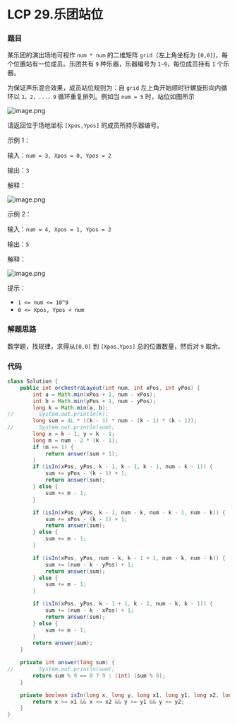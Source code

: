 # LCP 29.乐团站位

### 题目

某乐团的演出场地可视作 `num * num` 的二维矩阵 `grid`（左上角坐标为 `[0,0]`)，每个位置站有一位成员。乐团共有 `9` 种乐器，乐器编号为 `1~9`，每位成员持有 `1` 个乐器。

为保证声乐混合效果，成员站位规则为：自 `grid` 左上角开始顺时针螺旋形向内循环以 `1，2，...，9` 循环重复排列。例如当 `num = 5` 时，站位如图所示

![image.png](https://pic.leetcode-cn.com/1616125411-WOblWH-image.png)

请返回位于场地坐标 `[Xpos,Ypos]` 的成员所持乐器编号。

示例 1：

输入：`num = 3, Xpos = 0, Ypos = 2`

输出：`3`

解释：

![image.png](https://pic.leetcode-cn.com/1616125437-WUOwsu-image.png)


示例 2：

输入：`num = 4, Xpos = 1, Ypos = 2`

输出：`5`

解释：

![image.png](https://pic.leetcode-cn.com/1616125453-IIDpxg-image.png)


提示：

- `1 <= num <= 10^9`
- `0 <= Xpos, Ypos < num`

### 解题思路

数学题，找规律，求得从`[0,0]` 到 `[Xpos,Ypos]` 总的位置数量，然后对 `9` 取余。

### 代码

```java
class Solution {
    public int orchestraLayout(int num, int xPos, int yPos) {
        int a = Math.min(xPos + 1, num - xPos);
        int b = Math.min(yPos + 1, num - yPos);
        long k = Math.min(a, b);
//        System.out.println(k);
        long sum = 4L * ((k - 1) * num - (k - 1) * (k - 1));
//        System.out.println(sum);
        long x = k - 1, y = k - 1;
        long m = num - 2 * (k - 1);
        if (m == 1) {
            return answer(sum + 1);
        }
        if (isIn(xPos, yPos, k - 1, k - 1, k - 1, num - k - 1)) {
            sum += yPos - (k - 1) + 1;
            return answer(sum);
        } else {
            sum += m - 1;
        }

        if (isIn(xPos, yPos, k - 1, num - k, num - k - 1, num - k)) {
            sum += xPos - (k - 1) + 1;
            return answer(sum);
        } else {
            sum += m - 1;
        }

        if (isIn(xPos, yPos, num - k, k - 1 + 1, num - k, num - k)) {
            sum += (num - k - yPos) + 1;
            return answer(sum);
        } else {
            sum += m - 1;
        }

        if (isIn(xPos, yPos, k - 1 + 1, k - 1, num - k, k - 1)) {
            sum += (num - k - xPos) + 1;
            return answer(sum);
        } else {
            sum += m - 1;
        }
        return answer(sum);
    }

    private int answer(long sum) {
//        System.out.println(sum);
        return sum % 9 == 0 ? 9 : (int) (sum % 9);
    }

    private boolean isIn(long x, long y, long x1, long y1, long x2, long y2) {
        return x >= x1 && x <= x2 && y >= y1 && y <= y2;
    }
}
```

